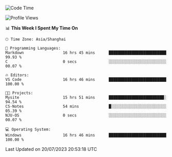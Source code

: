 <!--START_SECTION:waka-->
![Code Time](http://img.shields.io/badge/Code%20Time-1%2C055%20hrs%2045%20mins-blue)

![Profile Views](http://img.shields.io/badge/Profile%20Views-3-blue)

📊 **This Week I Spent My Time On** 

```text
🕑︎ Time Zone: Asia/Shanghai

💬 Programming Languages: 
Markdown                 16 hrs 45 mins      █████████████████████████   99.93 % 
C                        0 secs              ░░░░░░░░░░░░░░░░░░░░░░░░░   00.07 % 

🔥 Editors: 
VS Code                  16 hrs 46 mins      █████████████████████████   100.00 % 

🐱‍💻 Projects: 
Mysite                   15 hrs 51 mins      ████████████████████████░   94.54 % 
CS-Notes                 54 mins             █░░░░░░░░░░░░░░░░░░░░░░░░   05.39 % 
NJU-OS                   0 secs              ░░░░░░░░░░░░░░░░░░░░░░░░░   00.07 % 

💻 Operating System: 
Windows                  16 hrs 46 mins      █████████████████████████   100.00 % 
```


 Last Updated on 20/07/2023 20:53:18 UTC
<!--END_SECTION:waka-->